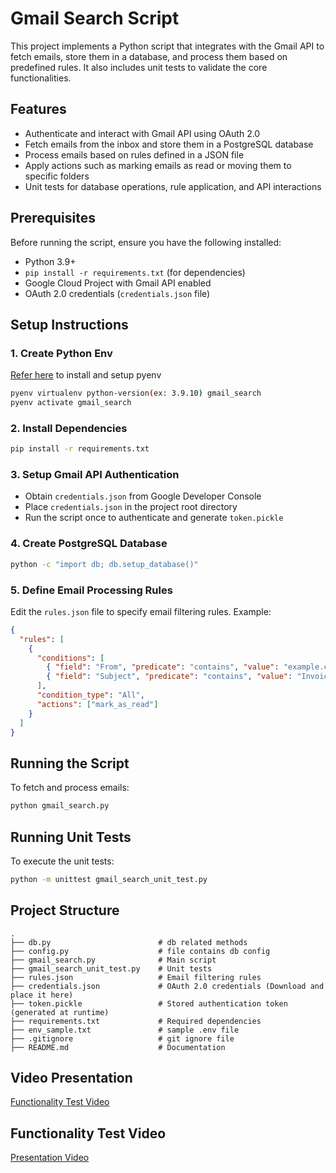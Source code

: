 # Gmail Search Script

This project implements a Python script that integrates with the Gmail API to fetch emails, store them in a database, and process them based on predefined rules. It also includes unit tests to validate the core functionalities.

## Features
- Authenticate and interact with Gmail API using OAuth 2.0
- Fetch emails from the inbox and store them in a PostgreSQL database
- Process emails based on rules defined in a JSON file
- Apply actions such as marking emails as read or moving them to specific folders
- Unit tests for database operations, rule application, and API interactions

## Prerequisites
Before running the script, ensure you have the following installed:
- Python 3.9+
- `pip install -r requirements.txt` (for dependencies)
- Google Cloud Project with Gmail API enabled
- OAuth 2.0 credentials (`credentials.json` file)

## Setup Instructions

### 1. Create Python Env
[Refer here](https://realpython.com/intro-to-pyenv/) to install and setup pyenv
```bash
pyenv virtualenv python-version(ex: 3.9.10) gmail_search
pyenv activate gmail_search
```

### 2. Install Dependencies
```bash
pip install -r requirements.txt
```

### 3. Setup Gmail API Authentication
- Obtain `credentials.json` from Google Developer Console
- Place `credentials.json` in the project root directory
- Run the script once to authenticate and generate `token.pickle`

### 4. Create PostgreSQL Database
```bash
python -c "import db; db.setup_database()"
```

### 5. Define Email Processing Rules
Edit the `rules.json` file to specify email filtering rules. Example:
```json
{
  "rules": [
    {
      "conditions": [
        { "field": "From", "predicate": "contains", "value": "example.com" },
        { "field": "Subject", "predicate": "contains", "value": "Invoice" }
      ],
      "condition_type": "All",
      "actions": ["mark_as_read"]
    }
  ]
}
```

## Running the Script
To fetch and process emails:
```bash
python gmail_search.py
```

## Running Unit Tests
To execute the unit tests:
```bash
python -m unittest gmail_search_unit_test.py
```

## Project Structure
```
.
├── db.py                        # db related methods
├── config.py                    # file contains db config
├── gmail_search.py              # Main script
├── gmail_search_unit_test.py    # Unit tests
├── rules.json                   # Email filtering rules
├── credentials.json             # OAuth 2.0 credentials (Download and place it here)
├── token.pickle                 # Stored authentication token (generated at runtime)
├── requirements.txt             # Required dependencies
├── env_sample.txt               # sample .env file
├── .gitignore                   # git ignore file
├── README.md                    # Documentation
```

## Video Presentation
[Functionality Test Video](https://www.youtube.com/watch?v=Hv3KaogjJcQ)

## Functionality Test Video

[Presentation Video](https://www.youtube.com/watch?v=yUEynjJ2FVI)